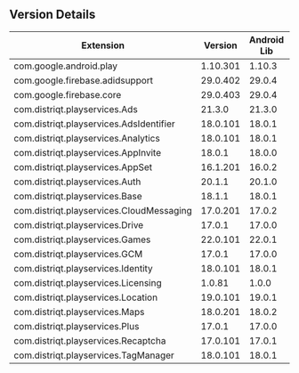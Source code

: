 ## Version Details

| Extension | Version | Android Lib | iOS Lib |
| --- | --- | --- | --- |
| com.google.android.play | 1.10.301 | 1.10.3 |  |
| com.google.firebase.adidsupport | 29.0.402 | 29.0.4 | 8.15.0 |
| com.google.firebase.core | 29.0.403 | 29.0.4 | 8.15.0 |
| com.distriqt.playservices.Ads | 21.3.0 | 21.3.0 |  |
| com.distriqt.playservices.AdsIdentifier | 18.0.101 | 18.0.1 |  |
| com.distriqt.playservices.Analytics | 18.0.101 | 18.0.1 |  |
| com.distriqt.playservices.AppInvite | 18.0.1 | 18.0.0 |  |
| com.distriqt.playservices.AppSet | 16.1.201 | 16.0.2 |  |
| com.distriqt.playservices.Auth | 20.1.1 | 20.1.0 |  |
| com.distriqt.playservices.Base | 18.1.1 | 18.0.1 |  |
| com.distriqt.playservices.CloudMessaging | 17.0.201 | 17.0.2 |  |
| com.distriqt.playservices.Drive | 17.0.1 | 17.0.0 |  |
| com.distriqt.playservices.Games | 22.0.101 | 22.0.1 |  |
| com.distriqt.playservices.GCM | 17.0.1 | 17.0.0 |  |
| com.distriqt.playservices.Identity | 18.0.101 | 18.0.1 |  |
| com.distriqt.playservices.Licensing | 1.0.81 | 1.0.0 |  |
| com.distriqt.playservices.Location | 19.0.101 | 19.0.1 |  |
| com.distriqt.playservices.Maps | 18.0.201 | 18.0.2 |  |
| com.distriqt.playservices.Plus | 17.0.1 | 17.0.0 |  |
| com.distriqt.playservices.Recaptcha | 17.0.101 | 17.0.1 |  |
| com.distriqt.playservices.TagManager | 18.0.101 | 18.0.1 |  |
